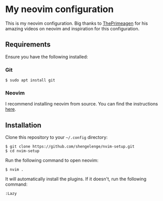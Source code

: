 # My neovim configuration

This is my neovim configuration. Big thanks to [ThePrimeagen](https://www.youtube.com/c/ThePrimeagen) for his amazing videos on neovim and inspiration for this configuration.

## Requirements

Ensure you have the following installed:

### Git

```
$ sudo apt install git
```

### Neovim

I recommend installing neovim from source. You can find the instructions [here](https://github.com/neovim/neovim/blob/master/INSTALL.md#install-from-source).

## Installation

Clone this repository to your `~/.config` directory:

```
$ git clone https://github.com/shengelenge/nvim-setup.git
$ cd nvim-setup
```

Run the following command to open neovim:

```
$ nvim .
```

It will automatically install the plugins. If it doesn't, run the following command:

```
:Lazy
```

